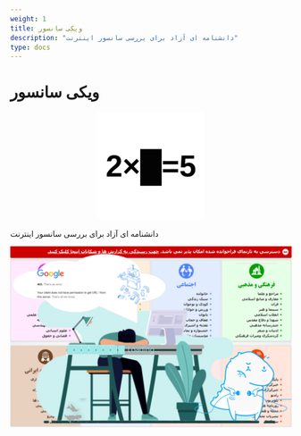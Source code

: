 ```yaml
---
weight: 1
title: ویکی سانسور
description: "دانشنامه ای آزاد برای بررسی سانسور اینترنت"
type: docs
---
```


# ویکی سانسور
<center>

![filternet](./android-chrome-192x192.png)
</center>

دانشنامه ای آزاد برای بررسی سانسور اینترنت

<center>

![filternet](./filternet.png)
</center>
